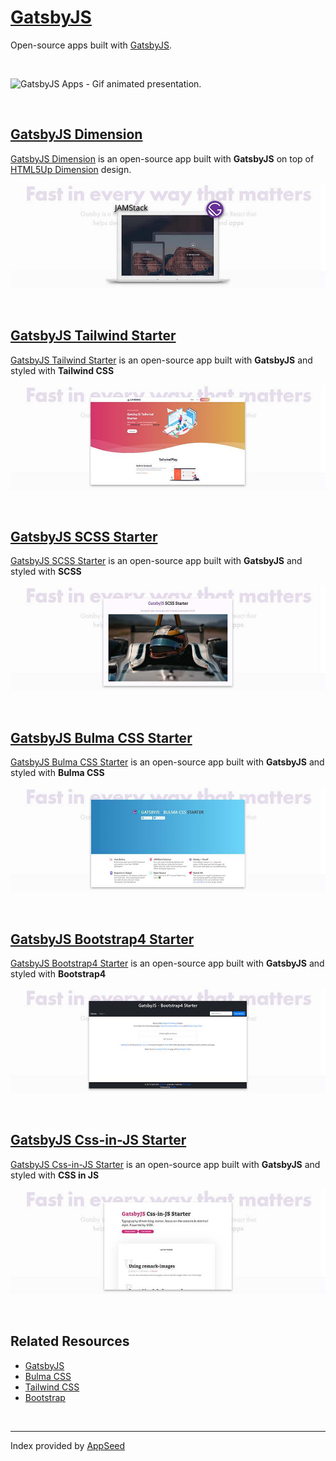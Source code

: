 # [GatsbyJS](https://appseed.us/apps/gatsbyjs) 

Open-source apps built with [GatsbyJS](https://www.gatsbyjs.org/).

<br />

![GatsbyJS Apps - Gif animated presentation.](https://github.com/app-generator/static/blob/master/products/gatsbyjs-apps-intro.gif?raw=true)

<br />

## [GatsbyJS Dimension](https://appseed.us/apps/gatsbyjs/html5up-dimension)

[GatsbyJS Dimension](https://appseed.us/apps/gatsbyjs/html5up-dimension) is an open-source app built with **GatsbyJS** on top of [HTML5Up Dimension](https://html5up.net/dimension) design.

![GatsbyJS Dimension - App Screen Shot.](https://github.com/app-generator/static/blob/master/products/gatsbyjs-dimension.jpg?raw=true)

<br />

## [GatsbyJS Tailwind Starter](https://gatsbyjs-starter-tailwindplay.appseed.us/)

[GatsbyJS Tailwind Starter](https://gatsbyjs-starter-tailwindplay.appseed.us/) is an open-source app built with **GatsbyJS** and styled with **Tailwind CSS**

![GatsbyJS Tailwind Starter - App Screen Shot.](https://github.com/app-generator/static/blob/master/products/gatsbyjs-tailwind-css.jpg?raw=true)

<br />

## [GatsbyJS SCSS Starter](https://gatsby-starter-scss.appseed.us/)

[GatsbyJS SCSS Starter](https://gatsby-starter-scss.appseed.us/) is an open-source app built with **GatsbyJS** and styled with **SCSS**

![GatsbyJS SCSS Starter - App Screen Shot.](https://github.com/app-generator/static/blob/master/products/gatsbyjs-scss.jpg?raw=true)

<br />

## [GatsbyJS Bulma CSS Starter](https://gatsby-starter-bulma-css.appseed.us/)

[GatsbyJS Bulma CSS Starter](https://gatsby-starter-bulma-css.appseed.us/) is an open-source app built with **GatsbyJS** and styled with **Bulma CSS**

![GatsbyJS Bulma CSS Starter - App Screen Shot.](https://github.com/app-generator/static/blob/master/products/gatsbyjs-bulma-css.jpg?raw=true)

<br />

## [GatsbyJS Bootstrap4 Starter](https://gatsby-starter-bootstrap.appseed.us/)

[GatsbyJS Bootstrap4 Starter](https://gatsby-starter-bootstrap.appseed.us/) is an open-source app built with **GatsbyJS** and styled with **Bootstrap4**

![GatsbyJS Bootstrap4 Starter - App Screen Shot.](https://github.com/app-generator/static/blob/master/products/gatsbyjs-bootstrap4.jpg?raw=true)

<br />

## [GatsbyJS Css-in-JS Starter](https://gatsby-starter-cssinjs.appseed.us/)

[GatsbyJS Css-in-JS Starter](https://gatsby-starter-cssinjs.appseed.us/) is an open-source app built with **GatsbyJS** and styled with **CSS in JS**

![GatsbyJS Css-in-JS Starter - App Screen Shot.](https://github.com/app-generator/static/blob/master/products/gatsbyjs-cssinjs.jpg?raw=true)

<br />

## Related Resources
 - [GatsbyJS](https://www.gatsbyjs.org/)
 - [Bulma CSS](https://bulma.io/)
 - [Tailwind CSS](https://tailwindcss.com/)
 - [Bootstrap](https://getbootstrap.com/) 

<br />

--- 
Index provided by [AppSeed](https://appseed.us/apps/gatsbyjs)
